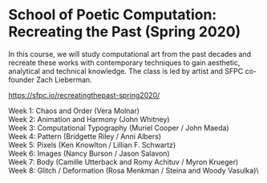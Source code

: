 # School of Poetic Computation: Recreating the Past (Spring 2020)

In this course, we will study computational art from the past decades and recreate these works
with contemporary techniques to gain aesthetic, analytical and technical knowledge. The class is led by
artist and SFPC co-founder Zach Lieberman.

https://sfpc.io/recreatingthepast-spring2020/

Week 1: Chaos and Order (Vera Molnar)\
Week 2: Animation and Harmony (John Whitney)\
Week 3: Computational Typography (Muriel Cooper / John Maeda)\
Week 4: Pattern (Bridgette Riley / Anni Albers)\
Week 5: Pixels (Ken Knowlton / Lillian F. Schwartz)\
Week 6: Images (Nancy Burson / Jason Salavon)\
Week 7: Body (Camille Utterback and Romy Achituv / Myron Krueger)\
Week 8: Glitch / Deformation (Rosa Menkman / Steina and Woody Vasulka)\
